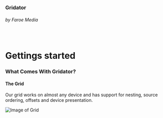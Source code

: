 ### Gridator
###### by Faroe Media
&nbsp;

# Gettings started

### What Comes With Gridator?

#### The Grid
Our grid works on almost any device and has support for nesting, source ordering, offsets and device presentation.

![Image of Grid](https://github.com/ingipingi/Work/blob/master/images/grid.png)
